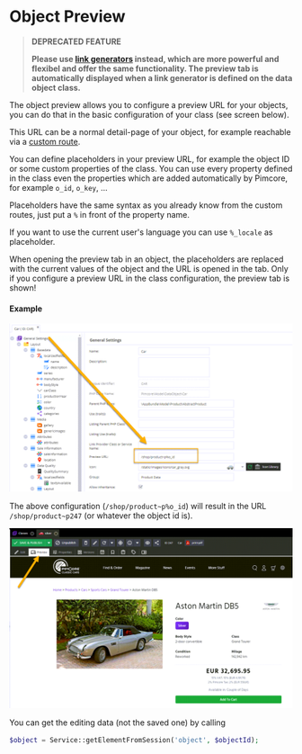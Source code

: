 # Object Preview

> **DEPRECATED FEATURE**  
>
> **Please use [link generators](./30_Link_Generator.md) instead, which are more powerful and flexibel and 
offer the same functionality. The preview tab is automatically displayed when a link generator is defined 
on the data object class.**


The object preview allows you to configure a preview URL for your objects, you can do that in the basic configuration 
of your class (see screen below).

This URL can be a normal detail-page of your object, for example reachable via a 
[custom route](../../../02_MVC/04_Routing_and_URLs/02_Custom_Routes.md). 

You can define placeholders in your preview URL, for example the object ID or some custom properties of the class. 
You can use every property defined in the class even the properties which are added automatically by Pimcore, for 
example `o_id`, `o_key`, ...

Placeholders have the same syntax as you already know from the custom routes, just put a `%` in front of the property 
name. 

If you want to use the current user's language you can use `%_locale` as placeholder.

When opening the preview tab in an object, the placeholders are replaced with the current values of the object and the 
URL is opened in the tab. Only if you configure a preview URL in the class configuration, the preview tab is shown!

#### Example

![Object Preview](../../../img/classes-preview1.png)

The above configuration (`/shop/product~p%o_id`)  will result in the URL `/shop/product~p247` 
(or whatever the object id is).

![Object Preview](../../../img/classes-preview2.png)

You can get the editing data (not the saved one) by calling

```php
$object = Service::getElementFromSession('object', $objectId);
```  
